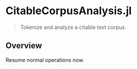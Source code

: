 # CitableCorpusAnalysis.jl

> Tokenize and analyze a citable text corpus.


## Overview





Resume normal operations now.